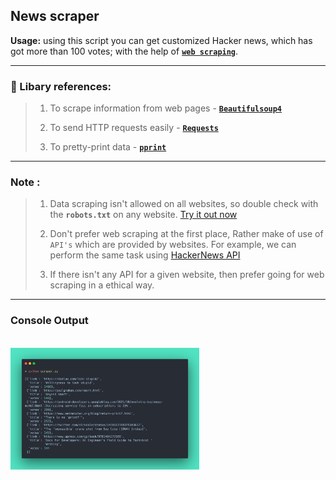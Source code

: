 ## News scraper

**Usage:** using this script you can get customized Hacker news, which has got more than 100 votes; with the help of [**`web scraping`**](https://en.wikipedia.orgHacker/wiki/Web_scraping).

----

### 📑 Libary references:

> 1. To scrape information from web pages - [**`Beautifulsoup4`**](https://pypi.org/project/beautifulsoup4/)
>
> 2. To send HTTP requests easily - [**`Requests`**](https://pypi.org/project/requests/)
>
> 3. To pretty-print data - [**`pprint`**](https://docs.python.org/3/library/pprint.html)

---

### Note :
> 1. Data scraping isn't allowed on all websites, so double check with the **`robots.txt`** on any website. [Try it out now](https://github.com/robots.txt)
>
> 2. Don't prefer web scraping at the first place, Rather make of use of `API's` which are provided by websites. 
>   For example, we can perform the same task using [HackerNews API](https://github.com/HackerNews/API)
>
> 3. If there isn't any API for a given website, then prefer going for web scraping in a ethical way.

---

### Console Output 

<br>
<img src="image/output.png" height="50%" width="60%"> 
